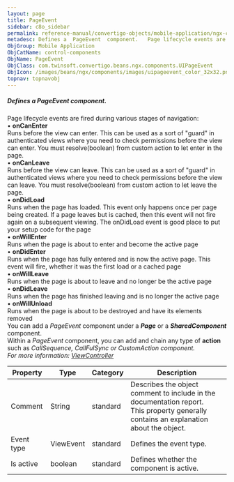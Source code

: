 ```yaml
---
layout: page
title: PageEvent
sidebar: c8o_sidebar
permalink: reference-manual/convertigo-objects/mobile-application/ngx-components/control-components/pageevent/
metadesc: Defines a  PageEvent  component.   Page lifecycle events are fired during various stages of navigation   •  onCanEnter  Runs before the view can enter
ObjGroup: Mobile Application
ObjCatName: control-components
ObjName: PageEvent
ObjClass: com.twinsoft.convertigo.beans.ngx.components.UIPageEvent
ObjIcon: /images/beans/ngx/components/images/uipageevent_color_32x32.png
topnav: topnavobj
---
```

##### Defines a <i>PageEvent</i> component. 

Page lifecycle events are fired during various stages of navigation:<br/> • <b>onCanEnter</b><br>Runs before the view can enter. This can be used as a sort of "guard" in authenticated views where you need to check permissions before the view can enter. You must resolve(boolean) from custom action to let enter in the page.<br/> • <b>onCanLeave</b><br>Runs before the view can leave. This can be used as a sort of "guard" in authenticated views where you need to check permissions before the view can leave. You must resolve(boolean) from custom action to let leave the page.<br/> • <b>onDidLoad</b><br>Runs when the page has loaded. This event only happens once per page being created. If a page leaves but is cached, then this event will not fire again on a subsequent viewing. The onDidLoad event is good place to put your setup code for the page<br/> • <b>onWillEnter</b><br>Runs when the page is about to enter and become the active page<br/> • <b>onDidEnter</b><br>Runs when the page has fully entered and is now the active page. This event will fire, whether it was the first load or a cached page<br/> • <b>onWillLeave</b><br>Runs when the page is about to leave and no longer be the active page<br/> • <b>onDidLeave</b><br>Runs when the page has finished leaving and is no longer the active page<br/> • <b>onWillUnload</b><br>Runs when the page is about to be destroyed and have its elements removed<br/> You can add a <i>PageEvent</i> component under a <b><i>Page</i></b> or a <b><i>SharedComponent</i></b> component.<br> Within a <i>PageEvent</i> component, you can add and chain any type of <b>action</b> such as <i>CallSequence<i>, <i>CallFulSync<i> or <i>CustomAction<i> component.<br/>For more information: <a href='https://ionicframework.com/docs/v3/api/navigation/ViewController/' target='_blank'>ViewController</a>   

Property | Type | Category | Description
--- | --- | --- | ---
Comment | String | standard | Describes the object comment to include in the documentation report.<br/>This property generally contains an explanation about the object.
Event type | ViewEvent | standard | Defines the event type.<br/>
Is active | boolean | standard | Defines whether the component is active.<br/>
